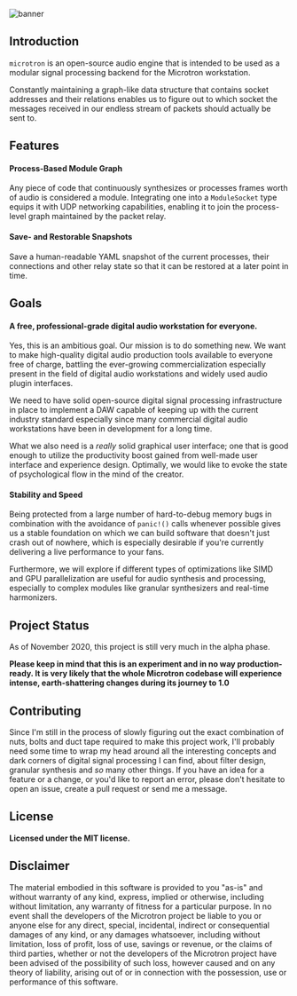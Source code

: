 ![banner](https://i.imgur.com/u3JtfYm.png)

## Introduction

`microtron` is an open-source audio engine that is intended to be used as a modular signal processing backend for the Microtron workstation.

Constantly maintaining a graph-like data structure that contains socket addresses and their relations enables us to figure out to which socket the messages received in our endless stream of packets should actually be sent to.

## Features

#### Process-Based Module Graph

Any piece of code that continuously synthesizes or processes frames worth of audio is considered a module. Integrating one into a `ModuleSocket` type equips it with UDP networking capabilities, enabling it to join the process-level graph maintained by the packet relay.

#### Save- and Restorable Snapshots

Save a human-readable YAML snapshot of the current processes, their connections and other relay state so that it can be restored at a later point in time.

## Goals

#### A free, professional-grade digital audio workstation for everyone.

Yes, this is an ambitious goal. Our mission is to do something new. We want to make high-quality digital audio production tools available to everyone free of charge, battling the ever-growing commercialization especially present in the field of digital audio workstations and widely used audio plugin interfaces.

We need to have solid open-source digital signal processing infrastructure in place to implement a DAW capable of keeping up with the current industry standard especially since many commercial digital audio workstations have been in development for a long time.

What we also need is a *really* solid graphical user interface; one that is good enough to utilize the productivity boost gained from well-made user interface and experience design. Optimally, we would like to evoke the state of psychological flow in the mind of the creator.

#### Stability and Speed

Being protected from a large number of hard-to-debug memory bugs in combination with the avoidance of `panic!()` calls whenever possible gives us a stable foundation on which we can build software that doesn't just crash out of nowhere, which is especially desirable if you're currently delivering a live performance to your fans.

Furthermore, we will explore if different types of optimizations like SIMD and GPU parallelization are useful for audio synthesis and processing, especially to complex modules like granular synthesizers and real-time harmonizers.

## Project Status

As of November 2020, this project is still very much in the alpha phase. 

**Please keep in mind that this is an experiment and in no way production-ready. It is very likely that the whole Microtron codebase will experience intense, earth-shattering changes during its journey to 1.0**

## Contributing

Since I'm still in the process of slowly figuring out the exact combination of nuts, bolts and duct tape required to make this project work, I'll probably need some time to wrap my head around all the interesting concepts and dark corners of digital signal processing I can find, about filter design, granular synthesis and *so* many other things. If you have an idea for a feature or a change, or you'd like to report an error, please don't hesitate to open an issue, create a pull request or send me a message.

## License

**Licensed under the MIT license.**

## Disclaimer

The material embodied in this software is provided to you "as-is" and without warranty of any kind, express, implied or otherwise, including without limitation, any warranty of fitness for a particular purpose. In no event shall the developers of the Microtron project be liable to you or anyone else for any direct, special, incidental, indirect or consequential damages of any kind, or any damages whatsoever, including without limitation, loss of profit, loss of use, savings or revenue, or the claims of third parties, whether or not the developers of the Microtron project have been advised of the possibility of such loss, however caused and on any theory of liability, arising out of or in connection with the possession, use or performance of this software.
